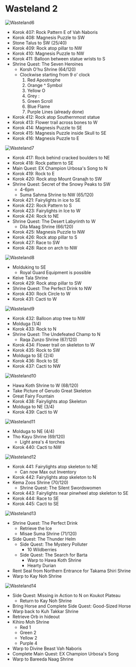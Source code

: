 # Wasteland 2

![Wasteland6](images/Wasteland6.PNG)

* Korok 407: Rock Pattern E of Vah Naboris
* Korok 408: Magnesis Puzzle to SW
* Stone Talus to SW (25/40)
* Korok 409: Rock atop pillar to NW
* Korok 410: Magnesis Puzzle to NW
* Korok 411: Balloon between statue wrists to S
* Shrine Quest: The Seven Heroines
  * Korsh O'hu Shrine (64/120)
  * Clockwise starting from 9 o' clock
    1. Red Apostrophe
    2. Orange ^ Symbol
    3. Yellow O
    4. Grey :
    5. Green Scroll
    6. Blue Flame
    7. Purple Lines (already done)
* Korok 412: Rock atop Southernmost statue
* Korok 413: Flower trail across bones to W
* Korok 414: Magnesis Puzzle to SE
* Korok 415: Magnesis Puzzle inside Skull to SE
* Korok 416: Magnesis Puzzle to E

![Wasteland7](images/Wasteland7.PNG)

* Korok 417: Rock behind cracked boulders to NE
* Korok 418: Rock pattern to SE
* Main Quest: EX Champion Urbosa's Song to N
* Korok 419: Rock to E
* Korok 420: Rock atop Mount Granajh to SW
* Shrine Quest: Secret of the Snowy Peaks to SW
  * 4-6pm
  * Suma Sahma Shrine to NW (65/120)
* Korok 421: Fairylights in ice to SE
* Korok 422: Rock Pattern to S
* Korok 423: Fairylights in Ice to W
* Korok 424: Rock to NE
* Shrine Quest: The Desert Labyrinth to W
  * Dila Maag Shrine (66/120)
* Korok 425: Magnesis Puzzle to NW
* Korok 426: Rock atop pillar to S
* Korok 427: Race to SW
* Korok 428: Race on arch to NW

![Wasteland8](images/Wasteland8.PNG)

* Molduking to SE
  * Royal Guard Equipment is possible
* Keive Tala Shrine
* Korok 429: Rock atop pillar to SW
* Shrine Quest: The Perfect Drink to NW
* Korok 430: Rock Circle to W
* Korok 431: Cacti to W

![Wasteland9](images/Wasteland9.PNG)

* Korok 432: Balloon atop tree to NW
* Molduga (1/4)
* Korok 433: Rock to N
* Shrine Quest: The Undefeated Champ to N
  * Raqa Zunzo Shrine (67/120)
* Korok 434: Flower trail on skeleton to W
* Korok 435: Rock to SW
* Molduga to SE (2/4)
* Korok 436: Rock to SE
* Korok 437: Cacti to NW

![Wasteland10](images/Wasteland10.PNG)

* Hawa Koth Shrine to W (68/120)
* Take Picture of Gerudo Great Skeleton
* Great Fairy Fountain
* Korok 438: Fairylights atop Skeleton
* Molduga to NE (3/4)
* Korok 439: Cacti to W

![Wasteland11](images/Wasteland11.PNG)

* Molduga to NE (4/4)
* Tho Kayu Shrine (69/120)
  * Light area's 4 torches
* Korok 440: Cacti to NW

![Wasteland12](images/Wasteland12.PNG)

* Korok 441: Fairylights atop skeleton to NE
  * Can now Max out Inventory
* Korok 442: Fairylights atop skeleton to N
* Kema Zoos Shrine (70/120)
  * Shrine Quest: The Silent Swordswomen
* Korok 443: Fairylights near pinwheel atop skeleton to SE
* Korok 444: Race to SE
* Korok 445: Cacti to SE

![Wasteland13](images/Wasteland13.PNG)

* Shrine Quest: The Perfect Drink
  * Retrieve the Ice
  * Misae Suma Shrine (71/120)
* Side Quest: The Thunder Helm
  * Side Quest: The Mystery Polluter
    * 10 Wildberries
  * Side Quest: The Search for Barta
    * Warp to Hawa Koth Shrine
    * Hearty Durian
* Rent Seal from Northern Entrance for Takama Shiri Shrine
* Warp to Kay Noh Shrine

![Wasteland14](images/Wasteland14.PNG)

* Side Quest: Missing in Action to N on Koukot Plateau
  * Return to Kay Noh Shrine
* Bring Horse and Complete Side Quest: Good-Sized Horse
* Warp back to Kuh Takkar Shrine
* Retrieve Orb in hideout
* Kihiro Moh Shrine
  * Red 1
  * Green 2
  * Yellow 2
  * Purple 4
* Warp to Divine Beast Vah Naboris
* Complete Main Quest: EX Champion Urbosa's Song
* Warp to Bareeda Naag Shrine
